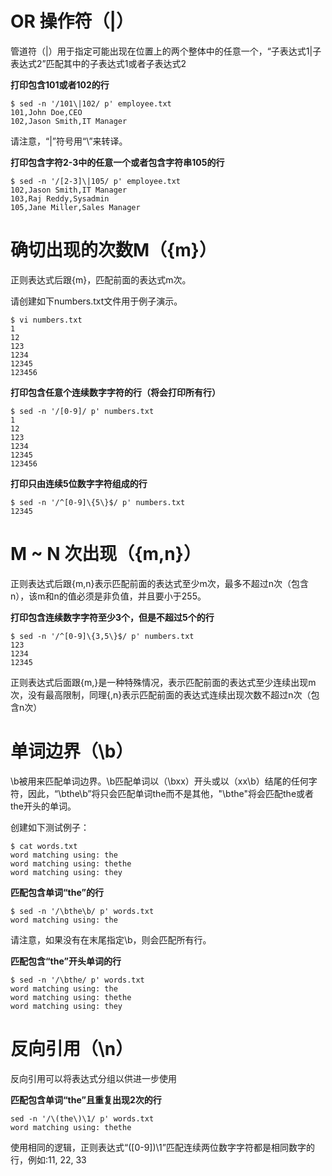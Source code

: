 # OR 操作符（|）

管道符（|）用于指定可能出现在位置上的两个整体中的任意一个，“子表达式1|子表达式2”匹配其中的子表达式1或者子表达式2

__打印包含101或者102的行__

```
$ sed -n '/101\|102/ p' employee.txt
101,John Doe,CEO
102,Jason Smith,IT Manager
```

请注意，“|”符号用“\\”来转译。

__打印包含字符2-3中的任意一个或者包含字符串105的行__

```
$ sed -n '/[2-3]\|105/ p' employee.txt
102,Jason Smith,IT Manager
103,Raj Reddy,Sysadmin
105,Jane Miller,Sales Manager
```

# 确切出现的次数M（{m}）

正则表达式后跟{m}，匹配前面的表达式m次。

请创建如下numbers.txt文件用于例子演示。

```
$ vi numbers.txt
1
12
123
1234
12345
123456
```

__打印包含任意个连续数字字符的行（将会打印所有行）__

```
$ sed -n '/[0-9]/ p' numbers.txt
1
12
123
1234
12345
123456
```

__打印只由连续5位数字字符组成的行__

```
$ sed -n '/^[0-9]\{5\}$/ p' numbers.txt
12345
```

# M ~ N 次出现（{m,n}）

正则表达式后跟{m,n}表示匹配前面的表达式至少m次，最多不超过n次（包含n），该m和n的值必须是非负值，并且要小于255。

__打印包含连续数字字符至少3个，但是不超过5个的行__

```
$ sed -n '/^[0-9]\{3,5\}$/ p' numbers.txt
123
1234
12345
```

正则表达式后面跟{m,}是一种特殊情况，表示匹配前面的表达式至少连续出现m次，没有最高限制，同理{,n}表示匹配前面的表达式连续出现次数不超过n次（包含n次）

# 单词边界（\b）

\b被用来匹配单词边界。\b匹配单词以（\bxx）开头或以（xx\b）结尾的任何字符，因此，“\bthe\b”将只会匹配单词the而不是其他，"\bthe"将会匹配the或者the开头的单词。

创建如下测试例子：

```
$ cat words.txt
word matching using: the
word matching using: thethe
word matching using: they
```

__匹配包含单词“the”的行__

```
$ sed -n '/\bthe\b/ p' words.txt
word matching using: the
```
请注意，如果没有在末尾指定\b，则会匹配所有行。

__匹配包含“the”开头单词的行__

```
$ sed -n '/\bthe/ p' words.txt
word matching using: the
word matching using: thethe
word matching using: they
```


# 反向引用（\n）

反向引用可以将表达式分组以供进一步使用

__匹配包含单词“the”且重复出现2次的行__

```
sed -n '/\(the\)\1/ p' words.txt
word matching using: thethe
```

使用相同的逻辑，正则表达式“\([0-9]\)\1”匹配连续两位数字字符都是相同数字的行，例如:11, 22, 33
